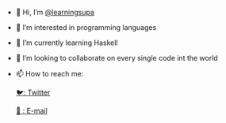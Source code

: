 - 👋 Hi, I’m [@learningsupa](https://twitter.com/learingsupa)
- 👀 I’m interested in programming languages
- 🌱 I’m currently learning Haskell
- 💞️ I’m looking to collaborate on every single code int the world
- 📫 How to reach me:

  [🐦: Twitter](https://twitter.com/learningsupa)
  
  [📧 : E-mail](mailto:learningissupaeasy@outlook.com)
  

<!---
learningsupa/learningsupa is a ✨ special ✨ repository because its `README.md` (this file) appears on your GitHub profile.
You can click the Preview link to take a look at your changes.
--->
